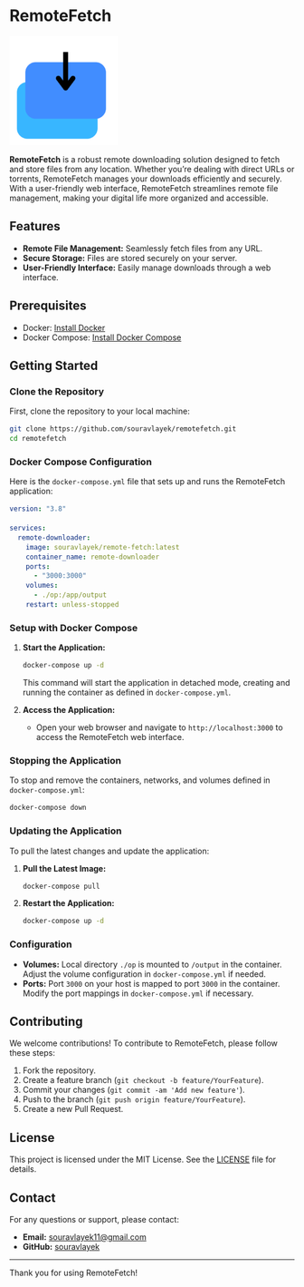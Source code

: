 # RemoteFetch

![Logo](./logo.png)

**RemoteFetch** is a robust remote downloading solution designed to fetch and store files from any location. Whether you’re dealing with direct URLs or torrents, RemoteFetch manages your downloads efficiently and securely. With a user-friendly web interface, RemoteFetch streamlines remote file management, making your digital life more organized and accessible.

## Features

- **Remote File Management:** Seamlessly fetch files from any URL.
- **Secure Storage:** Files are stored securely on your server.
- **User-Friendly Interface:** Easily manage downloads through a web interface.

## Prerequisites

- Docker: [Install Docker](https://docs.docker.com/get-docker/)
- Docker Compose: [Install Docker Compose](https://docs.docker.com/compose/install/)

## Getting Started

### Clone the Repository

First, clone the repository to your local machine:

```bash
git clone https://github.com/souravlayek/remotefetch.git
cd remotefetch
```

### Docker Compose Configuration

Here is the `docker-compose.yml` file that sets up and runs the RemoteFetch application:

```yaml
version: "3.8"

services:
  remote-downloader:
    image: souravlayek/remote-fetch:latest
    container_name: remote-downloader
    ports:
      - "3000:3000"
    volumes:
      - ./op:/app/output
    restart: unless-stopped
```

### Setup with Docker Compose

1. **Start the Application:**

   ```bash
   docker-compose up -d
   ```

   This command will start the application in detached mode, creating and running the container as defined in `docker-compose.yml`.

2. **Access the Application:**
   - Open your web browser and navigate to `http://localhost:3000` to access the RemoteFetch web interface.

### Stopping the Application

To stop and remove the containers, networks, and volumes defined in `docker-compose.yml`:

```bash
docker-compose down
```

### Updating the Application

To pull the latest changes and update the application:

1. **Pull the Latest Image:**

   ```bash
   docker-compose pull
   ```

2. **Restart the Application:**

   ```bash
   docker-compose up -d
   ```

### Configuration

- **Volumes:** Local directory `./op` is mounted to `/output` in the container. Adjust the volume configuration in `docker-compose.yml` if needed.
- **Ports:** Port `3000` on your host is mapped to port `3000` in the container. Modify the port mappings in `docker-compose.yml` if necessary.

## Contributing

We welcome contributions! To contribute to RemoteFetch, please follow these steps:

1. Fork the repository.
2. Create a feature branch (`git checkout -b feature/YourFeature`).
3. Commit your changes (`git commit -am 'Add new feature'`).
4. Push to the branch (`git push origin feature/YourFeature`).
5. Create a new Pull Request.

## License

This project is licensed under the MIT License. See the [LICENSE](LICENSE) file for details.

## Contact

For any questions or support, please contact:

- **Email:** souravlayek11@gmail.com
- **GitHub:** [souravlayek](https://github.com/souravlayek)

---

Thank you for using RemoteFetch!
